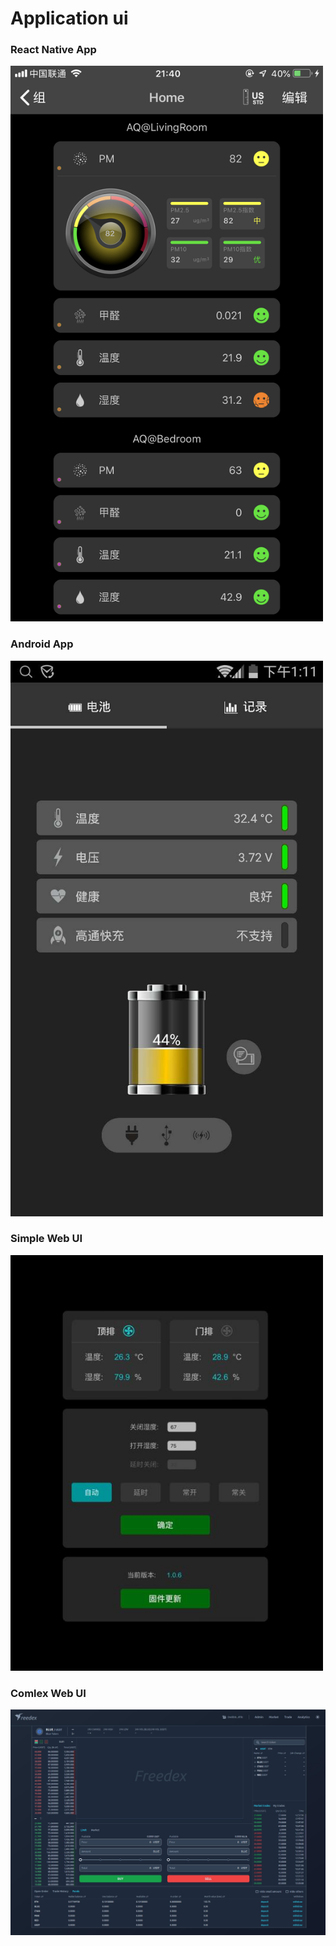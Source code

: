 # Application ui

### React Native App
<img src="images/mobile_ui1.PNG" width="500">

### Android App
<img src="images/mobile_ui2.jpg" width="500">

### Simple Web UI
<img src="images/web_ui_simple.jpg" width="500">

### Comlex Web UI
<img src="images/web_ui_complex.jpg" width="800">
